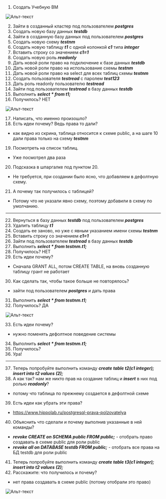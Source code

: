 1. Создать Учебную ВМ

![Альт-текст](https://i.ibb.co/VpNQqY5/Home-Work4-1.png)

2. Зайти в созданный кластер под пользователем **_postgres_**
3. Создать новую базу данных **_testdb_**
4. Зайти в созданную базу данных под пользователем **_postgres_**
5. Создать новую схему **_testnm_**
6. Создать новую таблицу **_t1_** с одной колонкой **_c1_** типа **_integer_**
7. Вставить строку со значением **_c1=1_**
8. Создать новую роль **_readonly_**
9. Дать новой роли право на подключение к базе данных **_testdb_**
10. Дать новой роли право на использование схемы **_testnm_**
11. Дать новой роли право на select для всех таблиц схемы **_testnm_**
12. Создать пользователя **_testread_** с паролем **_test123_**
13. Дать роль readonly пользователю **_testread_**
14. Зайти под пользователем **_testread_** в базу данных **_testdb_**
15. Выполнить **_select * from t1;_**
16. Получилось? НЕТ

![Альт-текст](https://i.ibb.co/mtbS58y/Home-Work4-2.png)

17. Написать, что именно произошло?
18. Есть идеи почему? Ведь права то дали?
* как видно из скрина, таблица относится к схеме public, а на шаге 10 дали права только на схему **_testnm_**
19. Посмотреть на список таблиц.
* Уже посмотрел два раза
20. Подсказка в шпаргалке под пунктом 20.
* Не требуется, при создании было ясно, что добавляем в дефолтную схему.
21. А почему так получилось с таблицей?
* Потому что не указали явно схему, поэтому добавили в схему по умолчанию.
-------------------------------------------------------
22. Вернуться в базу данных **_testdb_** под пользователем **_postgres_**
23. Удалить таблицу **_t1_**
24. Создать ее заново, но уже с явным указанием имени схемы **_testnm_**
25. Вставить строку со значением **_c1=1_**
26. Зайти под пользователем **_testread_** в базу данных **_testdb_**
27. Выполнить **_select * from testnm.t1;_**
28. Получилось? НЕТ
29. Есть идеи почему?
* Сначала GRANT ALL, потом CREATE TABLE, на вновь созданную таблицу грант не работает
30. Как сделать так, чтобы такое больше не повторялось?
* зайти под пользователем **_postgres_** и дать права
31. Выполнить **_select * from testnm.t1;_**
32. Получилось? ДА

![Альт-текст](https://i.ibb.co/Q9s4BQt/Home-Work4-3.png)

33. Есть идеи почему?
* нужно поменять дефолтное поведение системы
34. Выполнить **_select * from testnm.t1;_**
35. Получилось?
36. Ура!
-------------------------------------------------------
37. Теперь попробуйте выполнить команду **_create table t2(c1 integer); insert into t2 values (2);_**
38. А как так? нам же никто прав на создание таблиц и **_insert_** в них под ролью **_readonly_**?
* потому что таблица по прежнему создается в дефолтной схеме
39. Есть идеи как убрать эти права?
* https://www.hippolab.ru/postgresql-prava-polzovatelya
40. Объяснить что сделали и почему выполнив указанные в ней команды?
* **_revoke CREATE on SCHEMA public FROM public;_** - отобрать право создавать в схеме public для роли public
* **_revoke all on DATABASE testdb FROM public;_** - отобрать все права на БД testdb для роли public
41. Теперь попробуйте выполнить команду **_create table t3(c1 integer); insert into t2 values (2);_**
42. Расскажите: что получилось и почему? 
* нет права создавать в схеме public (потому отобрали это право) 

![Альт-текст](https://i.ibb.co/S6q4GL6/Home-Work4-4.png)